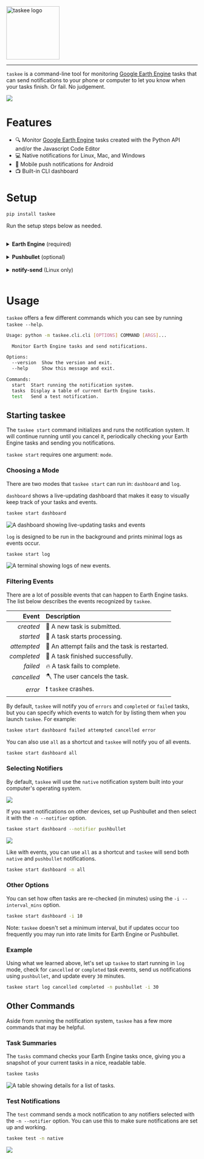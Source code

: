 <img src="assets/logo.png" alt="taskee logo" style="width:140px;"/>
<hr>

`taskee` is a command-line tool for monitoring [Google Earth Engine](https://developers.google.com/earth-engine) tasks that can send notifications to your phone or computer to let you know when your tasks finish. Or fail. No judgement.

![](assets/dashboard.gif)

# Features

- 🔍 Monitor [Google Earth Engine](https://developers.google.com/earth-engine) tasks created with the Python API and/or the Javascript Code Editor
- 💻 Native notifications for Linux, Mac, and Windows
- :speech_balloon: Mobile push notifications for Android
- :tv: Built-in CLI dashboard

# Setup

```bash
pip install taskee
```

Run the setup steps below as needed.  
</br>

<details>
  <summary><b>Earth Engine</b> (required)</summary>
  Set up a <a href="https://developers.google.com/earth-engine">Google Earth Engine</a> account. If you haven't authenticated Earth Engine before, you'll be asked to do so the first time you run <code>taskee</code>.
  
</details></br>

<details>
  <summary><b>Pushbullet</b> (optional)</summary>
  If you want to receive mobile notifications (Android only), you'll need to create or connect an account with <a href="https://pushbullet.com">Pushbullet</a>, download the app on your device(s), and install the <a href="https://github.com/rbrcsk/pushbullet.py">Pushbullet Python API</a> using <code>pip install pushbullet.py</code>.
  Once Pushbullet is installed and you're logged in, go to your <a href="https://www.pushbullet.com/#settings">Account Settings</a>, create an Access Token, and copy the API key. The first time you run <code>taskee</code> with a <code>pushbullet</code> notifier, you'll need to enter your API key. That key will be stored locally so you don't have to enter it again.
</details></br>

<details>
  <summary><b>notify-send</b> (Linux only)</summary>
  Linux users may need to install <code>notify-send</code> to enable <code>native</code> notifications. If <code>taskee</code> is not working with the <code>native</code> notifier, run <code>sudo apt install libnotify-bin</code>.
</details>
</br>


# Usage

`taskee` offers a few different commands which you can see by running `taskee --help`.

```bash
Usage: python -m taskee.cli.cli [OPTIONS] COMMAND [ARGS]...

  Monitor Earth Engine tasks and send notifications.

Options:
  --version  Show the version and exit.
  --help     Show this message and exit.

Commands:
  start  Start running the notification system.
  tasks  Display a table of current Earth Engine tasks.
  test   Send a test notification.

```

## Starting taskee

The `taskee start` command initializes and runs the notification system. It will continue running until you cancel it, periodically checking your Earth Engine tasks and sending you notifications.

`taskee start` requires one argument: `mode`.

### Choosing a Mode

There are two modes that `taskee start` can run in: `dashboard` and `log`.

`dashboard` shows a live-updating dashboard that makes it easy to visually keep track of your tasks and events.

```bash
taskee start dashboard
```

![A dashboard showing live-updating tasks and events](assets/dashboard.gif)

`log` is designed to be run in the background and prints minimal logs as events occur.

```bash
taskee start log
```

![A terminal showing logs of new events.](assets/log.gif)

### Filtering Events

There are a lot of possible events that can happen to Earth Engine tasks. The list below describes the events recognized by `taskee`.

| Event | Description |
| ----: | :----- |
| *created* | :seedling: A new task is submitted. |
| *started* | :herb: A task starts processing. |
| *attempted* | :fallen_leaf: An attempt fails and the task is restarted. |
| *completed* | :evergreen_tree: A task finished successfully. |
| *failed* | :fire: A task fails to complete. |
| *cancelled* | :axe: The user cancels the task. |
| *error* | :exclamation: `taskee` crashes. |

By default, `taskee` will notify you of `errors` and `completed` or `failed` tasks, but you can specify which events to watch for by listing them when you launch `taskee`. For example:

```bash
taskee start dashboard failed attempted cancelled error
```

You can also use `all` as a shortcut and `taskee` will notify you of all events.

```bash
taskee start dashboard all
```

### Selecting Notifiers

By default, `taskee` will use the `native` notification system built into your computer's operating system. 

![](assets/notification_native_windows.gif)


If you want notifications on other devices, set up Pushbullet and then select it with the `-n --notifier` option.

```bash
taskee start dashboard --notifier pushbullet
```

![](assets/notification_pushbullet.gif)

Like with events, you can use `all` as a shortcut and `taskee` will send both `native` and `pushbullet` notifications.

```bash
taskee start dashboard -n all
```

### Other Options

You can set how often tasks are re-checked (in minutes) using the `-i --interval_mins` option. 

```bash
taskee start dashboard -i 10
```

Note: `taskee` doesn't set a minimum interval, but if updates occur too frequently you may run into rate limits for Earth Engine or Pushbullet.

### Example

Using what we learned above, let's set up `taskee` to start running in `log` mode, check for `cancelled` or `completed` task events, send us notifications using `pushbullet`, and update every `30` minutes.

```bash
taskee start log cancelled completed -n pushbullet -i 30
```

## Other Commands

Aside from running the notification system, `taskee` has a few more commands that may be helpful.


### Task Summaries

The `tasks` command checks your Earth Engine tasks once, giving you a snapshot of your current tasks in a nice, readable table.

```bash
taskee tasks
```

![A table showing details for a list of tasks.](assets/tasks.png)

### Test Notifications

The `test` command sends a mock notification to any notifiers selected with the `-n --notifier` option. You can use this to make sure notifications are set up and working.

```bash
taskee test -n native
```

![](assets/test.gif)
